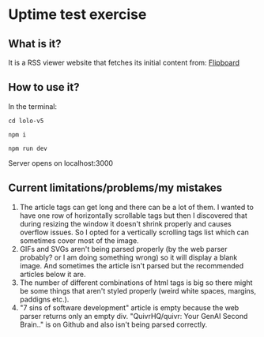 # Uptime test exercise

## What is it?
It is a RSS viewer website that fetches its initial content from: [Flipboard](https://flipboard.com/@raimoseero/feed-nii8kd0sz.rss)

## How to use it?
In the terminal:

```cd lolo-v5```

```npm i```

```npm run dev```

Server opens on localhost:3000

## Current limitations/problems/my mistakes
1. The article tags can get long and there can be a lot of them. I wanted to have one row of horizontally scrollable tags but then I discovered that during resizing the window it doesn't shrink properly and causes overflow issues. So I opted for a vertically scrolling tags list which can sometimes cover most of the image.
2. GIFs and SVGs aren't being parsed properly (by the web parser probably? or I am doing something wrong) so it will display a blank image. And sometimes the article isn't parsed but the recommended articles below it are.
3. The number of different combinations of html tags is big so there might be some things that aren't styled properly (weird white spaces, margins, paddigns etc.).
4. "7 sins of software development" article is empty because the web parser returns only an empty div. "QuivrHQ/quivr: Your GenAI Second Brain.." is on Github and also isn't being parsed correctly.
